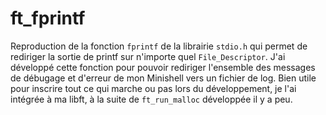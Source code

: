 # ft_fprintf

Reproduction de la fonction `fprintf` de la librairie `stdio.h` qui permet de rediriger la sortie de printf sur n'importe quel `File_Descriptor`.
J'ai développé cette fonction pour pouvoir rediriger l'ensemble des messages de débugage et d'erreur de mon Minishell vers un fichier de log.
Bien utile pour inscrire tout ce qui marche ou pas lors du développement, je l'ai intégrée à ma libft, à la suite de `ft_run_malloc` développée il y a peu.
